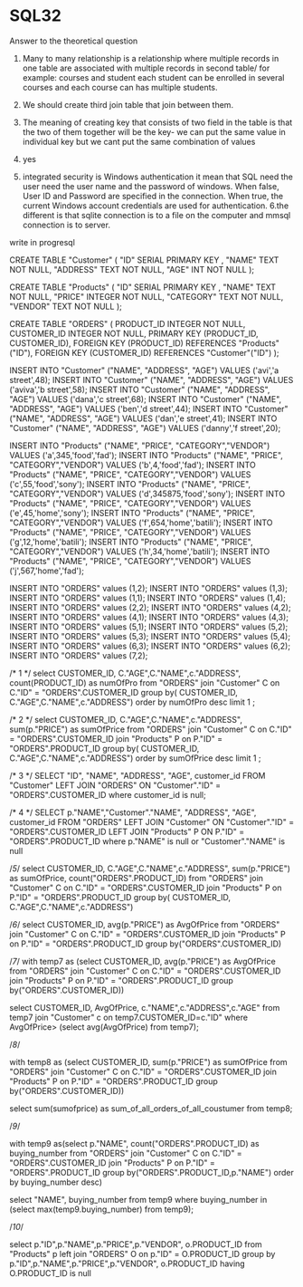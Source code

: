 # SQL32
Answer to the theoretical question 
1. Many to many relationship is a relationship where multiple records in one table are associated with multiple records in second table/ for example: courses and student each student can be enrolled in several courses and each course can has multiple students. 
2. We should create third join table that join between them.

3. The meaning of creating key that consists  of two field in the table is that the two of them together will be the key- we can put the same value in individual key but we cant put the same combination of values 
4. yes
5. integrated security is Windows authentication it mean that SQL need the user need the user name and the password of windows. When false, User ID and Password are specified in the connection. When true, the current Windows account credentials are used for authentication.
6.the different is that  sqlite connection is to a file on the computer and mmsql connection is to server.





write in progresql

CREATE TABLE "Customer" (
	"ID" SERIAL PRIMARY KEY   ,
	"NAME" TEXT NOT NULL,
	"ADDRESS" TEXT NOT NULL,
	"AGE" INT NOT NULL
);


CREATE TABLE "Products" (
	"ID" SERIAL PRIMARY KEY ,
	"NAME" TEXT NOT NULL,
	"PRICE"	INTEGER NOT NULL,
	"CATEGORY" TEXT  NOT NULL,
	"VENDOR" TEXT  NOT NULL
);

CREATE TABLE "ORDERS" (
	PRODUCT_ID INTEGER NOT NULL,
	CUSTOMER_ID INTEGER NOT NULL,
	PRIMARY KEY (PRODUCT_ID, CUSTOMER_ID),
	FOREIGN KEY (PRODUCT_ID) REFERENCES "Products"("ID"),
	FOREIGN KEY (CUSTOMER_ID) REFERENCES "Customer"("ID")
	);

INSERT INTO "Customer" ("NAME", "ADDRESS", "AGE") VALUES ('avi','a street',48);
INSERT INTO "Customer" ("NAME", "ADDRESS", "AGE") VALUES ('aviva','b street',58);
INSERT INTO "Customer" ("NAME", "ADDRESS", "AGE") VALUES ('dana','c street',68);
INSERT INTO "Customer" ("NAME", "ADDRESS", "AGE") VALUES ('ben','d street',44);
INSERT INTO "Customer" ("NAME", "ADDRESS", "AGE") VALUES ('dan','e street',41);
INSERT INTO "Customer" ("NAME", "ADDRESS", "AGE") VALUES ('danny','f street',20);

INSERT INTO "Products" ("NAME", "PRICE", "CATEGORY","VENDOR") VALUES ('a',345,'food','fad');
INSERT INTO "Products" ("NAME", "PRICE", "CATEGORY","VENDOR") VALUES ('b',4,'food','fad');
INSERT INTO "Products" ("NAME", "PRICE", "CATEGORY","VENDOR") VALUES ('c',55,'food','sony');
INSERT INTO "Products" ("NAME", "PRICE", "CATEGORY","VENDOR") VALUES ('d',345875,'food','sony');
INSERT INTO "Products" ("NAME", "PRICE", "CATEGORY","VENDOR") VALUES ('e',45,'home','sony');
INSERT INTO "Products" ("NAME", "PRICE", "CATEGORY","VENDOR") VALUES ('f',654,'home','batili');
INSERT INTO "Products" ("NAME", "PRICE", "CATEGORY","VENDOR") VALUES ('g',12,'home','batili');
INSERT INTO "Products" ("NAME", "PRICE", "CATEGORY","VENDOR") VALUES ('h',34,'home','batili');
INSERT INTO "Products" ("NAME", "PRICE", "CATEGORY","VENDOR") VALUES ('j',567,'home','fad');


INSERT INTO "ORDERS" values (1,2);
INSERT INTO "ORDERS" values (1,3);
INSERT INTO "ORDERS" values (1,1);
INSERT INTO "ORDERS" values (1,4);
INSERT INTO "ORDERS" values (2,2);
INSERT INTO "ORDERS" values (4,2);
INSERT INTO "ORDERS" values (4,1);
INSERT INTO "ORDERS" values (4,3);
INSERT INTO "ORDERS" values (5,1);
INSERT INTO "ORDERS" values (5,2);
INSERT INTO "ORDERS" values (5,3);
INSERT INTO "ORDERS" values (5,4);
INSERT INTO "ORDERS" values (6,3);
INSERT INTO "ORDERS" values (6,2);
INSERT INTO "ORDERS" values (7,2);

/* 1 */
select  CUSTOMER_ID, C."AGE",C."NAME",c."ADDRESS",
       count(PRODUCT_ID)
           as  numOfPro
from "ORDERS"
    join "Customer" C
        on C."ID" = "ORDERS".CUSTOMER_ID
group by( CUSTOMER_ID, C."AGE",C."NAME",c."ADDRESS")
order by  numOfPro desc
limit  1 ;

/* 2 */
select  CUSTOMER_ID, C."AGE",C."NAME",c."ADDRESS",
       sum(p."PRICE")
           as  sumOfPrice
from "ORDERS"
join "Customer" C
    on C."ID" = "ORDERS".CUSTOMER_ID
    join "Products" P
        on P."ID" = "ORDERS".PRODUCT_ID
group by( CUSTOMER_ID, C."AGE",C."NAME",c."ADDRESS")
order by  sumOfPrice
desc
limit  1 ;

/* 3 */
SELECT "ID", "NAME", "ADDRESS", "AGE", customer_id
FROM "Customer"
LEFT JOIN "ORDERS"
ON "Customer"."ID" = "ORDERS".CUSTOMER_ID
where customer_id is  null;

/* 4 */
SELECT  p."NAME","Customer"."NAME", "ADDRESS", "AGE", customer_id
FROM "ORDERS"
LEFT JOIN "Customer"
    ON "Customer"."ID" = "ORDERS".CUSTOMER_ID
LEFT JOIN "Products" P
    ON P."ID" = "ORDERS".PRODUCT_ID
where   p."NAME" is null or "Customer"."NAME" is null

/*5*/
select  CUSTOMER_ID, C."AGE",C."NAME",c."ADDRESS",
       sum(p."PRICE")
           as  sumOfPrice,
       count("ORDERS".PRODUCT_ID)
from "ORDERS"
join "Customer" C
    on C."ID" = "ORDERS".CUSTOMER_ID
    join "Products" P
        on P."ID" = "ORDERS".PRODUCT_ID
group by( CUSTOMER_ID, C."AGE",C."NAME",c."ADDRESS")


/*6*/
select  CUSTOMER_ID,
       avg(p."PRICE")
           as  AvgOfPrice
from "ORDERS"
join "Customer" C
    on C."ID" = "ORDERS".CUSTOMER_ID
    join "Products" P
        on P."ID" = "ORDERS".PRODUCT_ID
group by("ORDERS".CUSTOMER_ID)


/*7*/
with temp7 as (select  CUSTOMER_ID,
       avg(p."PRICE")
           as  AvgOfPrice
from "ORDERS"
join "Customer" C
    on C."ID" = "ORDERS".CUSTOMER_ID
    join "Products" P
        on P."ID" = "ORDERS".PRODUCT_ID
group by("ORDERS".CUSTOMER_ID))

select CUSTOMER_ID, AvgOfPrice, c."NAME",c."ADDRESS",c."AGE" from temp7
join "Customer"  c on temp7.CUSTOMER_ID=c."ID"
where AvgOfPrice>
(select avg(AvgOfPrice) from temp7);



/*8*/

with temp8 as (select  CUSTOMER_ID,
       sum(p."PRICE")
           as  sumOfPrice
from "ORDERS"
join "Customer" C
    on C."ID" = "ORDERS".CUSTOMER_ID
    join "Products" P
        on P."ID" = "ORDERS".PRODUCT_ID
group by("ORDERS".CUSTOMER_ID))

select sum(sumofprice) as sum_of_all_orders_of_all_coustumer from temp8;





/*9*/

with temp9 as(select p."NAME", count("ORDERS".PRODUCT_ID) as buying_number
from "ORDERS"
join "Customer" C
    on C."ID" = "ORDERS".CUSTOMER_ID
    join "Products" P
        on P."ID" = "ORDERS".PRODUCT_ID
group by("ORDERS".PRODUCT_ID,p."NAME")
order by buying_number desc)

select "NAME", buying_number from temp9 where buying_number in
(select  max(temp9.buying_number)
from temp9);

/*10*/

select p."ID",p."NAME",p."PRICE",p."VENDOR", o.PRODUCT_ID from  "Products" p
left join "ORDERS" O on p."ID" = O.PRODUCT_ID
group by p."ID",p."NAME",p."PRICE",p."VENDOR", o.PRODUCT_ID
having O.PRODUCT_ID is null
